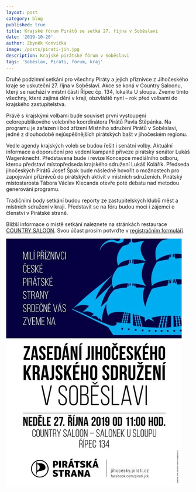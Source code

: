 ```yaml
---
layout: post
category: blog
published: true
title: Krajské fórum Pirátů se setká 27. října v Soběslavi
date: '2019-10-20'
author: Zbyněk Konvička
image: /posts/pirati-jih.jpg
description: Krajské pirátské fórum v Soběslavi
tags: 'Soběslav, Piráti, fórum, kraj'
---
```

Druhé podzimní setkání pro všechny Piráty a jejich příznivce z Jihočeského kraje se uskuteční 27. října v Soběslavi. Akce se koná v Country Saloonu, který se nachází v místní části Řípec čp. 134, lokalita U sloupu. Zveme tímto všechny, které zajímá dění v kraji, obzvláště nyní – rok před volbami do krajského zastupitelstva.

Právě s krajskými volbami bude souviset první vystoupení celorepublikového volebního koordinátora Pirátů Pavla Štěpánka. Na programu je zařazen i bod zřízení Mistního sdružení Pirátů v Soběslavi, jedné z dlouhodobě nejúspěšnějších pirátských bašt v jihočeském regionu.

Vedle agendy krajských voleb se budou řešit i senátní volby. Aktuální informace a doporučení pro vedení kampaně přiveze pirátský senátor Lukáš Wagenknecht. Představena bude i revize Koncepce mediálního odboru, kterou představí místopředseda krajského sdružení Lukáš Kolářík. Předseda jihočeských Pirátů Josef Špak bude následně hovořit o možnostech pro zapojování příznivců do pirátských aktivit v místních sdruženích. Pirátský místostarosta Tábora Václav Klecanda otevře poté debatu nad metodou generování programu.

Tradičními body setkání budou reporty ze zastupitelských klubů měst a místních sdružení v kraji. Představit se na fóru budou moci i zájemci o členství v Pirátské straně.

Bližší informace o místě setkání naleznete na stránkách restaurace [COUNTRY SALOON](http://country-saloon.eu). Svou účast prosím potvrďte v [registračním formuláři](https://docs.google.com/forms/d/1zu_njiUhMbvmCx-P5LIM_x4j1_pMXHFIIclkE2alv0I/viewform?fbclid=IwAR3eQU6wPaLtcCWmTgM47W6DnUewsDxa4UhC6x7dK4Y5-zTwDN9lYxi9pmQ&edit_requested=true).

![ ](/posts/krajske-forum-sobeslav-plakat.jpg)

